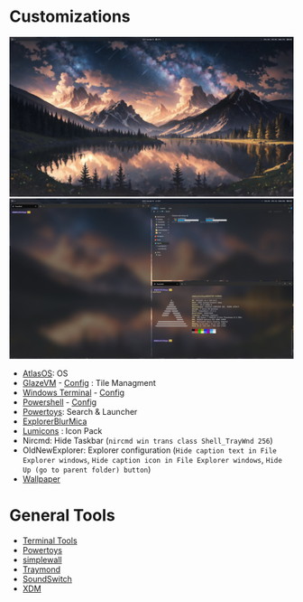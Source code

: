 # Customizations
![ahmetcetinkaya atlas os desktop](./HVxNkubYBi.jpg)
![ahmetcetinkaya atlas os desktop](./sE2hUzM1bP.jpg)

- [AtlasOS](https://github.com/Atlas-OS/Atlas): OS
- [GlazeVM](https://github.com/glzr-io/glazewm) - [Config](https://github.com/ahmet-cetinkaya/dotfiles-public/blob/main/glaze-vm/) :  Tile Managment
- [Windows Terminal](https://github.com/microsoft/terminal) - [Config](https://github.com/ahmet-cetinkaya/dotfiles-public/blob/main/windows-terminal/)
- [Powershell](https://github.com/PowerShell/PowerShell) - [Config](https://github.com/ahmet-cetinkaya/dotfiles-public/blob/main/powershell/)
- [Powertoys](https://github.com/microsoft/PowerToys): Search & Launcher
- [ExplorerBlurMica](https://github.com/Maplespe/ExplorerBlurMica)
- [Lumicons](https://www.deviantart.com/niivu/art/Lumicons-Installer-812994066) : Icon Pack
- Nircmd: Hide Taskbar (`nircmd win trans class Shell_TrayWnd 256`)
- OldNewExplorer: Explorer configuration (`Hide caption text in File Explorer windows`, `Hide caption icon in File Explorer windows`, `Hide Up (go to parent folder) button`)
- [Wallpaper](https://steamcommunity.com/sharedfiles/filedetails/?id=3036895455)

# General Tools
- [Terminal Tools](https://github.com/ahmet-cetinkaya/dotfiles-public/blob/main/powershell/README.md)
- [Powertoys](https://github.com/microsoft/PowerToys)
- [simplewall](https://github.com/henrypp/simplewall)
- [Traymond](https://github.com/fcFn/traymond)
- [SoundSwitch](https://github.com/Belphemur/SoundSwitch)
- [XDM](https://github.com/subhra74/xdm)

